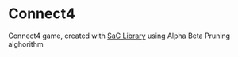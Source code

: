 # Connect4

Connect4 game, created with [SaC Library](https://github.com/pklesk/sac) using Alpha Beta Pruning alghorithm


